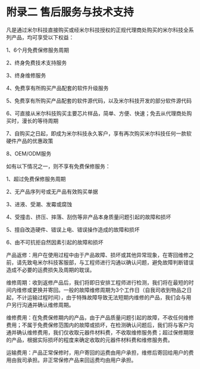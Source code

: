 # 附录二 售后服务与技术支持

凡是通过米尔科技直接购买或经米尔科技授权的正规代理商处购买的米尔科技全系列产品，均可享受以下权益：

1、6个月免费保修服务周期

2、终身免费技术支持服务

3、终身维修服务

4、免费享有所购买产品配套的软件升级服务

5、免费享有所购买产品配套的软件源代码，以及米尔科技开发的部分软件源代码

6、可直接从米尔科技购买主要芯片样品，简单、方便、快速；免去从代理商处购买时，漫长的等待周期

7、自购买之日起，即成为米尔科技永久客户，享有再次购买米尔科技任何一款软硬件产品的优惠政策

8、OEM/ODM服务

如有以下情况之一，则不享有免费保修服务：

1、超过免费保修服务周期

2、无产品序列号或无产品有效购买单据

3、进液、受潮、发霉或腐蚀

4、受撞击、挤压、摔落、刮伤等非产品本身质量问题引起的故障和损坏

5、擅自改造硬件、错误上电、错误操作造成的故障和损坏

6、由不可抗拒自然因素引起的故障和损坏

产品返修：用户在使用过程中由于产品故障、损坏或其他异常现象，在寄回维修之前，请先致电米尔科技客服部，与工程师进行沟通以确认问题，避免故障判断错误造成不必要的运费损失及周期的耽误。

维修周期：收到返修产品后，我们将即日安排工程师进行检测，我们将在最短的时间内维修或更换并寄回。一般的故障维修周期为3个工作日（自我司收到物品之日起，不计运输过程时间），由于特殊故障导致无法短期内维修的产品，我们会与用户另行沟通并确认维修周期。

维修费用：在免费保修期内的产品，由于产品质量问题引起的故障，不收任何维修费用；不属于免费保修范围内的故障或损坏，在检测确认问题后，我们将与客户沟通并确认维修费用，我们仅收取元器件材料费，不收取维修服务费；超过保修期限的产品，根据实际损坏的程度来确定收取的元器件材料费和维修服务费。

运输费用：产品正常保修时，用户寄回的运费由用户承担，维修后寄回给用户的费用由我司承担。非正常保修产品来回运费均由用户承担。

